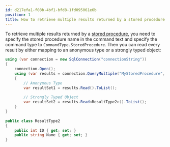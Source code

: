 ```yaml
---
id: d217efa1-f08b-4bf1-bfd8-1fd095061e6b
position: 1
title: How to retrieve multiple results returned by a stored procedure in Dapper?
---
```


To retrieve multiple results returned by a [stored procedure](/stored-procedures), you need to specify the stored procedure name in the command text and specify the command type to `CommandType.StoredProcedure`. Then you can read every result by either mapping to an anonymous type or a strongly typed object:

```csharp
using (var connection = new SqlConnection("connectionString"))
{
    connection.Open();
    using (var results = connection.QueryMultiple("MyStoredProcedure", commandType: CommandType.StoredProcedure))
    {
        // Anonymous Type
        var resultSet1 = results.Read().ToList();
		
        // Strongly Typed Object
        var resultSet2 = results.Read<ResultType2>().ToList();
    }
}
	
public class ResultType2
{
	public int ID { get; set; }
	public string Name { get; set; }
}
```